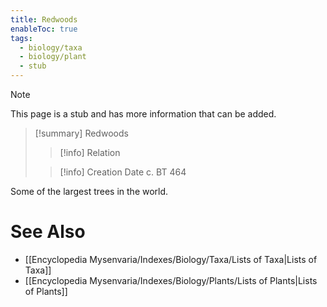 ```yaml
---
title: Redwoods
enableToc: true
tags:
  - biology/taxa
  - biology/plant
  - stub
---
```


> [!note]
> This page is a stub and has more information that can be added.

> [!summary] Redwoods
> > [!info] Relation
>
> > [!info] Creation Date
> > c. BT 464

Some of the largest trees in the world.

# See Also
- [[Encyclopedia Mysenvaria/Indexes/Biology/Taxa/Lists of Taxa|Lists of Taxa]]
- [[Encyclopedia Mysenvaria/Indexes/Biology/Plants/Lists of Plants|Lists of Plants]]

